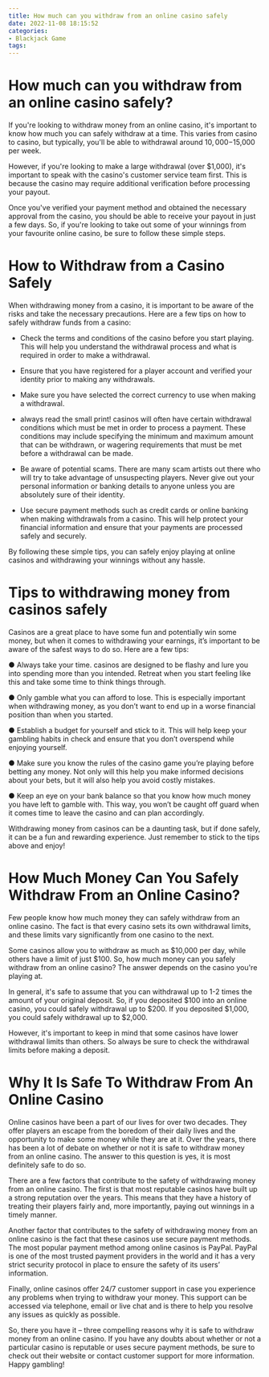 ```yaml
---
title: How much can you withdraw from an online casino safely
date: 2022-11-08 18:15:52
categories:
- Blackjack Game
tags:
---
```



#  How much can you withdraw from an online casino safely?

If you're looking to withdraw money from an online casino, it's important to know how much you can safely withdraw at a time. This varies from casino to casino, but typically, you'll be able to withdrawal around $10,000-$15,000 per week.

However, if you're looking to make a large withdrawal (over $1,000), it's important to speak with the casino's customer service team first. This is because the casino may require additional verification before processing your payout.

Once you've verified your payment method and obtained the necessary approval from the casino, you should be able to receive your payout in just a few days. So, if you're looking to take out some of your winnings from your favourite online casino, be sure to follow these simple steps.

#  How to Withdraw from a Casino Safely

When withdrawing money from a casino, it is important to be aware of the risks and take the necessary precautions. Here are a few tips on how to safely withdraw funds from a casino:

* Check the terms and conditions of the casino before you start playing. This will help you understand the withdrawal process and what is required in order to make a withdrawal.

* Ensure that you have registered for a player account and verified your identity prior to making any withdrawals.

* Make sure you have selected the correct currency to use when making a withdrawal.

* always read the small print! casinos will often have certain withdrawal conditions which must be met in order to process a payment. These conditions may include specifying the minimum and maximum amount that can be withdrawn, or wagering requirements that must be met before a withdrawal can be made.

* Be aware of potential scams. There are many scam artists out there who will try to take advantage of unsuspecting players. Never give out your personal information or banking details to anyone unless you are absolutely sure of their identity.

* Use secure payment methods such as credit cards or online banking when making withdrawals from a casino. This will help protect your financial information and ensure that your payments are processed safely and securely.

By following these simple tips, you can safely enjoy playing at online casinos and withdrawing your winnings without any hassle.

#  Tips to withdrawing money from casinos safely

Casinos are a great place to have some fun and potentially win some money, but when it comes to withdrawing your earnings, it’s important to be aware of the safest ways to do so. Here are a few tips:

● Always take your time. casinos are designed to be flashy and lure you into spending more than you intended. Retreat when you start feeling like this and take some time to think things through.

● Only gamble what you can afford to lose. This is especially important when withdrawing money, as you don’t want to end up in a worse financial position than when you started.

● Establish a budget for yourself and stick to it. This will help keep your gambling habits in check and ensure that you don’t overspend while enjoying yourself.

● Make sure you know the rules of the casino game you’re playing before betting any money. Not only will this help you make informed decisions about your bets, but it will also help you avoid costly mistakes.

● Keep an eye on your bank balance so that you know how much money you have left to gamble with. This way, you won’t be caught off guard when it comes time to leave the casino and can plan accordingly.

Withdrawing money from casinos can be a daunting task, but if done safely, it can be a fun and rewarding experience. Just remember to stick to the tips above and enjoy!

#  How Much Money Can You Safely Withdraw From an Online Casino?

Few people know how much money they can safely withdraw from an online casino. The fact is that every casino sets its own withdrawal limits, and these limits vary significantly from one casino to the next.

Some casinos allow you to withdraw as much as $10,000 per day, while others have a limit of just $100. So, how much money can you safely withdraw from an online casino? The answer depends on the casino you're playing at.

In general, it's safe to assume that you can withdrawal up to 1-2 times the amount of your original deposit. So, if you deposited $100 into an online casino, you could safely withdrawal up to $200. If you deposited $1,000, you could safely withdrawal up to $2,000.

However, it's important to keep in mind that some casinos have lower withdrawal limits than others. So always be sure to check the withdrawal limits before making a deposit.

#  Why It Is Safe To Withdraw From An Online Casino

Online casinos have been a part of our lives for over two decades. They offer players an escape from the boredom of their daily lives and the opportunity to make some money while they are at it. Over the years, there has been a lot of debate on whether or not it is safe to withdraw money from an online casino. The answer to this question is yes, it is most definitely safe to do so.

There are a few factors that contribute to the safety of withdrawing money from an online casino. The first is that most reputable casinos have built up a strong reputation over the years. This means that they have a history of treating their players fairly and, more importantly, paying out winnings in a timely manner.

Another factor that contributes to the safety of withdrawing money from an online casino is the fact that these casinos use secure payment methods. The most popular payment method among online casinos is PayPal. PayPal is one of the most trusted payment providers in the world and it has a very strict security protocol in place to ensure the safety of its users’ information.

Finally, online casinos offer 24/7 customer support in case you experience any problems when trying to withdraw your money. This support can be accessed via telephone, email or live chat and is there to help you resolve any issues as quickly as possible.

So, there you have it – three compelling reasons why it is safe to withdraw money from an online casino. If you have any doubts about whether or not a particular casino is reputable or uses secure payment methods, be sure to check out their website or contact customer support for more information. Happy gambling!